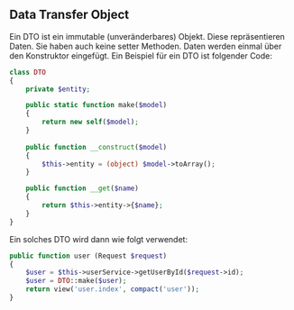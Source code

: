 ## Data Transfer Object
Ein DTO ist ein immutable (unveränderbares) Objekt. Diese repräsentieren Daten. Sie haben auch keine setter Methoden. Daten werden einmal über den Konstruktor eingefügt. Ein Beispiel für ein DTO ist folgender Code:


```php
class DTO
{
    private $entity;

    public static function make($model)
    {
        return new self($model);
    }
 
    public function __construct($model)
    {
        $this->entity = (object) $model->toArray();
    }

    public function __get($name)
    {
        return $this->entity->{$name};
    }
}
```
Ein solches DTO wird dann wie folgt verwendet:


```php
public function user (Request $request)
{
    $user = $this->userService->getUserById($request->id);
    $user = DTO::make($user);
    return view('user.index', compact('user'));
}
```